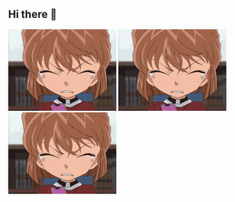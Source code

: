 ## Hi there 👋
![image](https://github.com/KonaBaker/KonaBaker/blob/main/thaicz1-thaicz.gif)
![image](https://github.com/KonaBaker/KonaBaker/blob/main/thaicz1-thaicz.gif)
![image](https://github.com/KonaBaker/KonaBaker/blob/main/thaicz1-thaicz.gif)


<!--
**KonaBaker/KonaBaker** is a ✨ _special_ ✨ repository because its `README.md` (this file) appears on your GitHub profile.

Here are some ideas to get you started:

- 🔭 I’m currently working on ...
- 🌱 I’m currently learning ...
- 👯 I’m looking to collaborate on ...
- 🤔 I’m looking for help with ...
- 💬 Ask me about ...
- 📫 How to reach me: ...
- 😄 Pronouns: ...
- ⚡ Fun fact: ...
-->
